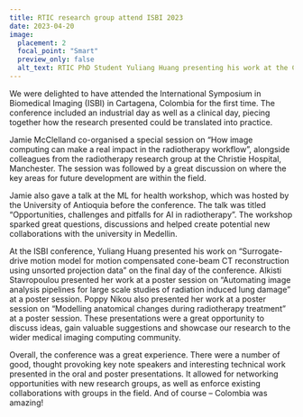 ```yaml
---
title: RTIC research group attend ISBI 2023
date: 2023-04-20
image:
  placement: 2
  focal_point: "Smart"
  preview_only: false
  alt_text: RTIC PhD Student Yuliang Huang presenting his work at the CT imaging session.
---
```


We were delighted to have attended the International Symposium in Biomedical Imaging (ISBI) in Cartagena, Colombia for the first time. The conference included an industrial day as well as a clinical day, piecing together how the research presented could be translated into practice. 

<!--more-->
Jamie McClelland co-organised a special session on “How image computing can make a real impact in the radiotherapy workflow”, alongside colleagues from the radiotherapy research group at the Christie Hospital, Manchester. The session was followed by a great discussion on where the key areas for future development are within the field. 


Jamie also gave a talk at the ML for health workshop, which was hosted by the University of Antioquia before the conference. The talk was titled “Opportunities, challenges and pitfalls for AI in radiotherapy”. The workshop sparked great questions, discussions and helped create potential new collaborations with the university in Medellin. 


At the ISBI conference, Yuliang Huang presented his work on “Surrogate-drive motion model for motion compensated cone-beam CT reconstruction using unsorted projection data” on the final day of the conference. Alkisti Stavropoulou presented her work at a poster session on “Automating image analysis pipelines for large scale studies of radiation induced lung damage” at a poster session. Poppy Nikou also presented her work at a poster session on “Modelling anatomical changes during radiotherapy treatment” at a poster session. These presentations were a great opportunity to discuss ideas, gain valuable suggestions and showcase our research to the wider medical imaging computing community. 


Overall, the conference was a great experience. There were a number of good, thought provoking key note speakers and interesting technical work presented in the oral and poster presentations. It allowed for networking opportunities with new research groups, as well as enforce existing collaborations with groups in the field. And of course – Colombia was amazing!


